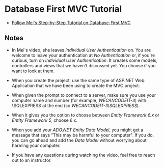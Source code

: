 # Database First MVC Tutorial

- [Follow Mel's Step-by-Step Tutorial on Database-First MVC](https://youtu.be/BeZdeWmW-4Q)

## Notes

- In Mel's video, she leaves _Individual User Authentication_ on. You are welcome to leave your authentication at _No Authentication_ or, if you're curious, turn on _Individual User Authentication_. It creates some models, controllers and views that we haven't discussed yet. You choose if you want to look at them.

- When you create the project, use the same type of ASP.NET Web Application that we have been using to create the MVC project.

- When given the prompt to connect to a server, make sure you use your computer name and number (for example, _WECANCODEIT-3_) with \SQLEXPRESS at the end (so _WECANCODEIT-3\SQLEXPRESS_).

- When it gives you the option to choose between _Entity Framework 6.x_ or _Entity Framework 5_, choose 6.x.

- When you add your _ADO.NET Entity Data Model_, you might get a message that says "This may be harmful to your computer". If you do, you can go ahead and add the _Data Model_ without worrying about harming your computer. 

- If you have any questions during watching the video, feel free to reach out to an instructor.
